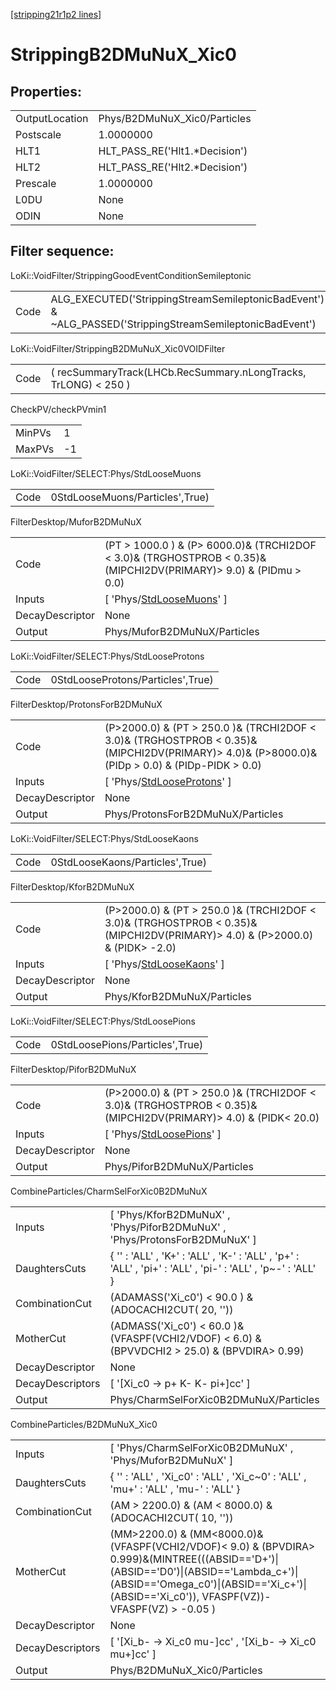 [[stripping21r1p2 lines]](./stripping21r1p2-index)

# StrippingB2DMuNuX_Xic0

## Properties:

|                |                                |
|----------------|--------------------------------|
| OutputLocation | Phys/B2DMuNuX_Xic0/Particles   |
| Postscale      | 1.0000000                      |
| HLT1           | HLT_PASS_RE('Hlt1.\*Decision') |
| HLT2           | HLT_PASS_RE('Hlt2.\*Decision') |
| Prescale       | 1.0000000                      |
| L0DU           | None                           |
| ODIN           | None                           |

## Filter sequence:

LoKi::VoidFilter/StrippingGoodEventConditionSemileptonic

|      |                                                                                                          |
|------|----------------------------------------------------------------------------------------------------------|
| Code | ALG_EXECUTED('StrippingStreamSemileptonicBadEvent') & ~ALG_PASSED('StrippingStreamSemileptonicBadEvent') |

LoKi::VoidFilter/StrippingB2DMuNuX_Xic0VOIDFilter

|      |                                                                 |
|------|-----------------------------------------------------------------|
| Code | ( recSummaryTrack(LHCb.RecSummary.nLongTracks, TrLONG) \< 250 ) |

CheckPV/checkPVmin1

|        |     |
|--------|-----|
| MinPVs | 1   |
| MaxPVs | -1  |

LoKi::VoidFilter/SELECT:Phys/StdLooseMuons

|      |                                 |
|------|---------------------------------|
| Code | 0StdLooseMuons/Particles',True) |

FilterDesktop/MuforB2DMuNuX

|                 |                                                                                                                        |
|-----------------|------------------------------------------------------------------------------------------------------------------------|
| Code            | (PT \> 1000.0 ) & (P\> 6000.0)& (TRCHI2DOF \< 3.0)& (TRGHOSTPROB \< 0.35)& (MIPCHI2DV(PRIMARY)\> 9.0) & (PIDmu \> 0.0) |
| Inputs          | [ 'Phys/[StdLooseMuons](./stripping21r1p2-commonparticles-stdloosemuons)' ]                                          |
| DecayDescriptor | None                                                                                                                   |
| Output          | Phys/MuforB2DMuNuX/Particles                                                                                           |

LoKi::VoidFilter/SELECT:Phys/StdLooseProtons

|      |                                   |
|------|-----------------------------------|
| Code | 0StdLooseProtons/Particles',True) |

FilterDesktop/ProtonsForB2DMuNuX

|                 |                                                                                                                                                      |
|-----------------|------------------------------------------------------------------------------------------------------------------------------------------------------|
| Code            | (P\>2000.0) & (PT \> 250.0 )& (TRCHI2DOF \< 3.0)& (TRGHOSTPROB \< 0.35)& (MIPCHI2DV(PRIMARY)\> 4.0)& (P\>8000.0)& (PIDp \> 0.0) & (PIDp-PIDK \> 0.0) |
| Inputs          | [ 'Phys/[StdLooseProtons](./stripping21r1p2-commonparticles-stdlooseprotons)' ]                                                                    |
| DecayDescriptor | None                                                                                                                                                 |
| Output          | Phys/ProtonsForB2DMuNuX/Particles                                                                                                                    |

LoKi::VoidFilter/SELECT:Phys/StdLooseKaons

|      |                                 |
|------|---------------------------------|
| Code | 0StdLooseKaons/Particles',True) |

FilterDesktop/KforB2DMuNuX

|                 |                                                                                                                                   |
|-----------------|-----------------------------------------------------------------------------------------------------------------------------------|
| Code            | (P\>2000.0) & (PT \> 250.0 )& (TRCHI2DOF \< 3.0)& (TRGHOSTPROB \< 0.35)& (MIPCHI2DV(PRIMARY)\> 4.0) & (P\>2000.0) & (PIDK\> -2.0) |
| Inputs          | [ 'Phys/[StdLooseKaons](./stripping21r1p2-commonparticles-stdloosekaons)' ]                                                     |
| DecayDescriptor | None                                                                                                                              |
| Output          | Phys/KforB2DMuNuX/Particles                                                                                                       |

LoKi::VoidFilter/SELECT:Phys/StdLoosePions

|      |                                 |
|------|---------------------------------|
| Code | 0StdLoosePions/Particles',True) |

FilterDesktop/PiforB2DMuNuX

|                 |                                                                                                                     |
|-----------------|---------------------------------------------------------------------------------------------------------------------|
| Code            | (P\>2000.0) & (PT \> 250.0 )& (TRCHI2DOF \< 3.0)& (TRGHOSTPROB \< 0.35)& (MIPCHI2DV(PRIMARY)\> 4.0) & (PIDK\< 20.0) |
| Inputs          | [ 'Phys/[StdLoosePions](./stripping21r1p2-commonparticles-stdloosepions)' ]                                       |
| DecayDescriptor | None                                                                                                                |
| Output          | Phys/PiforB2DMuNuX/Particles                                                                                        |

CombineParticles/CharmSelForXic0B2DMuNuX

|                  |                                                                                                             |
|------------------|-------------------------------------------------------------------------------------------------------------|
| Inputs           | [ 'Phys/KforB2DMuNuX' , 'Phys/PiforB2DMuNuX' , 'Phys/ProtonsForB2DMuNuX' ]                                |
| DaughtersCuts    | { '' : 'ALL' , 'K+' : 'ALL' , 'K-' : 'ALL' , 'p+' : 'ALL' , 'pi+' : 'ALL' , 'pi-' : 'ALL' , 'p~-' : 'ALL' } |
| CombinationCut   | (ADAMASS('Xi_c0') \< 90.0 ) & (ADOCACHI2CUT( 20, ''))                                                       |
| MotherCut        | (ADMASS('Xi_c0') \< 60.0 )& (VFASPF(VCHI2/VDOF) \< 6.0) & (BPVVDCHI2 \> 25.0) & (BPVDIRA\> 0.99)            |
| DecayDescriptor  | None                                                                                                        |
| DecayDescriptors | [ '[Xi_c0 -\> p+ K- K- pi+]cc' ]                                                                        |
| Output           | Phys/CharmSelForXic0B2DMuNuX/Particles                                                                      |

CombineParticles/B2DMuNuX_Xic0

|                  |                                                                                                                                                                                                                                      |
|------------------|--------------------------------------------------------------------------------------------------------------------------------------------------------------------------------------------------------------------------------------|
| Inputs           | [ 'Phys/CharmSelForXic0B2DMuNuX' , 'Phys/MuforB2DMuNuX' ]                                                                                                                                                                          |
| DaughtersCuts    | { '' : 'ALL' , 'Xi_c0' : 'ALL' , 'Xi_c~0' : 'ALL' , 'mu+' : 'ALL' , 'mu-' : 'ALL' }                                                                                                                                                  |
| CombinationCut   | (AM \> 2200.0) & (AM \< 8000.0) & (ADOCACHI2CUT( 10, ''))                                                                                                                                                                            |
| MotherCut        | (MM\>2200.0) & (MM\<8000.0)&(VFASPF(VCHI2/VDOF)\< 9.0) & (BPVDIRA\> 0.999)&(MINTREE(((ABSID=='D+')\|(ABSID=='D0')\|(ABSID=='Lambda_c+')\|(ABSID=='Omega_c0')\|(ABSID=='Xi_c+')\|(ABSID=='Xi_c0')), VFASPF(VZ))-VFASPF(VZ) \> -0.05 ) |
| DecayDescriptor  | None                                                                                                                                                                                                                                 |
| DecayDescriptors | [ '[Xi_b- -\> Xi_c0 mu-]cc' , '[Xi_b- -\> Xi_c0 mu+]cc' ]                                                                                                                                                                      |
| Output           | Phys/B2DMuNuX_Xic0/Particles                                                                                                                                                                                                         |
